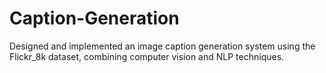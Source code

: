 # Caption-Generation
Designed and implemented an image caption generation system using the Flickr_8k dataset, combining computer vision and NLP techniques.
